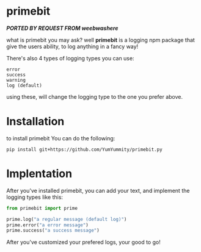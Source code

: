 # primebit
***PORTED BY REQUEST FROM weebwashere***

what is primebit you may ask? well **primebit** is a logging npm package that give the users ability, to log anything in a fancy way!

There's also 4 types of logging types you can use:

```
error
success
warning
log (default)
```

using these, will change the logging type to the one you prefer above.

# Installation

to install primebit You can do the following:

```
pip install git+https://github.com/YumYummity/primebit.py
```

# Implentation

After you've installed primebit, you can add your text, and implement the logging types like this:

```py
from primebit import prime

prime.log("a regular message (default log)")
prime.error("a error message")
prime.success("a success message")
```

After you've customized your prefered logs, your good to go!
